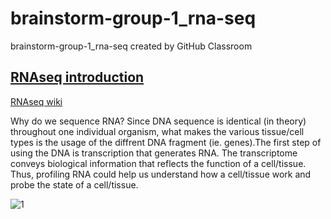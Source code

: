 # brainstorm-group-1_rna-seq
brainstorm-group-1_rna-seq created by GitHub Classroom

## [RNAseq introduction](https://prezi.com/view/4Xsw1r6RbN8kvAiNyKqZ)

[RNAseq wiki](https://en.wikipedia.org/wiki/RNA-Seq)

Why do we sequence RNA?
Since DNA sequence is identical (in theory) throughout one individual organism, what makes the various tissue/cell types is the usage of the diffrent DNA fragment (ie. genes).The first step of using the DNA is transcription that generates RNA. The transcriptome conveys biological information that reflects the function of a cell/tissue. Thus, profiling RNA could help us understand how a cell/tissue work and probe the state of a cell/tissue.

![1](https://upload.wikimedia.org/wikipedia/commons/f/f3/Summary_of_RNA-Seq.svg)

